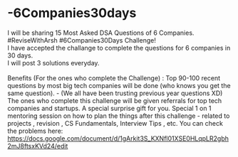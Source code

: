 # -6Companies30days
I will be sharing 15 Most Asked DSA Questions of 6 Companies. <br>
#ReviseWithArsh #6Companies30Days Challenge!<br>
I have accepted the challange to complete the questions for 6 companies in 30 days.<br>
I will post 3 solutions everyday.<br>
<br>
Benefits (For the ones who complete the Challenge) : Top 90-100 recent questions by most big tech companies will be done (who knows you get the same question). - (We all have been trusting previous year questions XD) The ones who complete this challenge will be given referrals for top tech companies and startups. A special surprise gift for you. Special 1 on 1 mentoring session on how to plan the things after this challenge - related to projects , revision , CS Fundamentals, Interview Tips , etc. You can check the problems here: https://docs.google.com/document/d/1gArkit3S_KXNfl01XSE0HLqpLR2gbh2mJ8ftsxKVd24/edit


